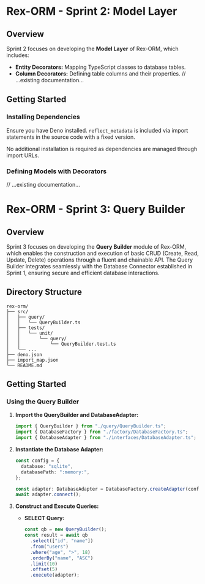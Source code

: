 # Rex-ORM - Sprint 2: Model Layer

## Overview

Sprint 2 focuses on developing the **Model Layer** of Rex-ORM, which includes:

- **Entity Decorators:** Mapping TypeScript classes to database tables.
- **Column Decorators:** Defining table columns and their properties.
// ...existing documentation...

## Getting Started

### Installing Dependencies

Ensure you have Deno installed. `reflect_metadata` is included via import statements in the source code with a fixed version.

No additional installation is required as dependencies are managed through import URLs.

### Defining Models with Decorators

// ...existing documentation...

# Rex-ORM - Sprint 3: Query Builder

## Overview

Sprint 3 focuses on developing the **Query Builder** module of Rex-ORM, which enables the construction and execution of basic CRUD (Create, Read, Update, Delete) operations through a fluent and chainable API. The Query Builder integrates seamlessly with the Database Connector established in Sprint 1, ensuring secure and efficient database interactions.

## Directory Structure

```
rex-orm/
├── src/
│   ├── query/
│   │   └── QueryBuilder.ts
│   ├── tests/
│   │   └── unit/
│   │       └── query/
│   │           └── QueryBuilder.test.ts
│   └── ...
├── deno.json
├── import_map.json
└── README.md
```

## Getting Started

### Using the Query Builder

1. **Import the QueryBuilder and DatabaseAdapter:**

   ```typescript
   import { QueryBuilder } from "./query/QueryBuilder.ts";
   import { DatabaseFactory } from "./factory/DatabaseFactory.ts";
   import { DatabaseAdapter } from "./interfaces/DatabaseAdapter.ts";
   ```

2. **Instantiate the Database Adapter:**

   ```typescript
   const config = {
     database: "sqlite",
     databasePath: ":memory:",
   };

   const adapter: DatabaseAdapter = DatabaseFactory.createAdapter(config);
   await adapter.connect();
   ```

3. **Construct and Execute Queries:**

   - **SELECT Query:**

     ```typescript
     const qb = new QueryBuilder();
     const result = await qb
       .select(["id", "name"])
       .from("users")
       .where("age", ">", 18)
       .orderBy("name", "ASC")
       .limit(10)
       .offset(5)
       .execute(adapter);